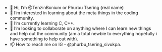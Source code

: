 - 👋 Hi, I’m @TenzinBonium or Phurbu Tsering (real name)
- 👀 I’m interested in learning about the meta things in the coding community.
- 🌱 I’m currently learning C, C++.
- 💞️ I’m looking to collaborate on anything where I can learn new things and help out the community (am a total newbie to everything hopefully i have something to help out with).
- 📫 How to reach me on IG - @phurbu_tsering_sivukpa.

<!---
TenzinBonium/TenzinBonium is a ✨ special ✨ repository because its `README.md` (this file) appears on your GitHub profile.
You can click the Preview link to take a look at your changes.
--->
